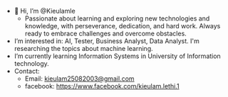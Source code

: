 - 👋 Hi, I’m @Kieulamle
    - Passionate about learning and exploring new technologies and knowledge, with perseverance, dedication, and hard work. Always ready to embrace challenges and overcome          obstacles.
- I’m interested in: AI, Tester, Business Analyst, Data Analyst. I'm researching the topics about machine learning.
- I’m currently learning Information Systems in University of Information technology.
- Contact:
    - Email: kieulam25082003@gmail.com
    - facebook: https://www.facebook.com/kieulam.lethi.1

<!---
Kieulamle/Kieulamle is a ✨ special ✨ repository because its `README.md` (this file) appears on your GitHub profile.
You can click the Preview link to take a look at your changes.
--->
